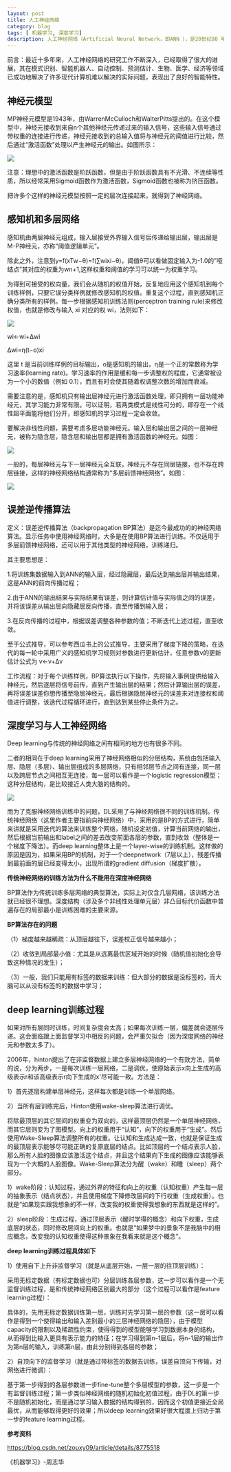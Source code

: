 ```yaml
---
layout: post
title: 人工神经网络
category: blog
tags: [ 机器学习, 深度学习]
description: 人工神经网络（Artificial Neural Network，即ANN ），是20世纪80 年代以来人工智能领域兴起的研究热点。
---
```


前言：最近十多年来，人工神经网络的研究工作不断深入，已经取得了很大的进展，其在模式识别、智能机器人、自动控制、预测估计、生物、医学、经济等领域已成功地解决了许多现代计算机难以解决的实际问题，表现出了良好的智能特性。 

## 神经元模型

MP神经元模型是1943年，由WarrenMcCulloch和WalterPitts提出的。在这个模型中，神经元接收到来自n个其他神经元传递过来的输入信号，这些输入信号通过带权重的连接进行传递，神经元接收到的总输入值将与神经元的阈值进行比较，然后通过“激活函数”处理以产生神经元的输出。如图所示：

![](https://github.com/Yangtiancoder/Yangtiancoder.github.io/blob/master/assets/images/ANN1.png?raw=true)

注意：理想中的激活函数是阶跃函数，但是由于阶跃函数具有不光滑、不连续等性质，所以经常采用Sigmoid函数作为激活函数，Sigmoid函数也被称为挤压函数。

把许多个这样的神经元模型按照一定的层次连接起来，就得到了神经网络。 

## 感知机和多层网络 

感知机由两层神经元组成，输入层接受外界输入信号后传递给输出层，输出层是M-P神经元，亦称“阈值逻辑单元”。  

除此之外，注意到y=f(xTw−θ)=f(∑wixi−θ)，阈值θ可以看做固定输入为-1.0的”哑结点”其对应的权重为wn+1,这样权重和阈值的学习可以统一为权重学习。 

为得到可接受的权向量，我们会从随机的权值开始，反复地应用这个感知机到每个训练样例，只要它误分类样例就修改感知机的权值。重复这个过程，直到感知机正确分类所有的样例。每一步根据感知机训练法则(perceptron training rule)来修改权值，也就是修改与输入 xi 对应的权 wi，法则如下：

![](https://github.com/Yangtiancoder/Yangtiancoder.github.io/blob/master/assets/images/ANN2.png?raw=true)
  
wi←wi+Δwi  

Δwi=η(t−o)xi  

这里 t 是当前训练样例的目标输出，o是感知机的输出，η是一个正的常数称为学习速率(learning rate)。学习速率的作用是缓和每一步调整权的程度，它通常被设为一个小的数值（例如 0.1），而且有时会使其随着权调整次数的增加而衰减。  

需要注意的是，感知机只有输出层神经元进行激活函数处理，即只拥有一层功能神经元，其学习能力非常有限。可以证明，若两类模式是线性可分的，即存在一个线性超平面能将他们分开，即感知机的学习过程一定会收敛。

要解决非线性问题，需要考虑多层功能神经元。输入层和输出层之间的一层神经元，被称为隐含层，隐含层和输出层都是拥有激活函数的神经元。如图：  

![](https://github.com/Yangtiancoder/Yangtiancoder.github.io/blob/master/assets/images/ANN3.png?raw=true)  

一般的，每层神经元与下一层神经元全互联，神经元不存在同层链接，也不存在跨层链接，这样的神经网络结构通常称为“多层前馈神经网络”。如图：

![](https://github.com/Yangtiancoder/Yangtiancoder.github.io/blob/master/assets/images/ANN4.png?raw=true)  

## 误差逆传播算法

定义：误差逆传播算法（backpropagation BP算法）是迄今最成功的的神经网络算法。显示任务中使用神经网络时，大多是在使用BP算法进行训练。不仅适用于多层前馈神经网络，还可以用于其他类型的神经网络，训练递归。

其主要思想是：

1.将训练集数据输入到ANN的输入层，经过隐藏层，最后达到输出层并输出结果，这是ANN的前向传播过程；

2.由于ANN的输出结果与实际结果有误差，则计算估计值与实际值之间的误差，并将该误差从输出层向隐藏层反向传播，直至传播到输入层；

3.在反向传播的过程中，根据误差调整各种参数的值；不断迭代上述过程，直至收敛。

至于公式推导，可以参考西瓜书上的公式推导，主要采用了梯度下降的策略，在迭代的每一轮中采用广义的感知机学习规则对参数进行更新估计，任意参数v的更新估计公式为  v←v+Δv   

工作流程：对于每个训练样例，BP算法执行以下操作，先将输入事例提供给输入神经元，然后逐层将信号前传，直到产生输出层的结果；然后计算输出层的误差，再将误差误差你想传播至隐层神经元，最后根据隐层神经元的误差来对连接权和阈值进行调整，该迭代过程循环进行，直到达到某些停止条件为之。

## 深度学习与人工神经网络

 Deep learning与传统的神经网络之间有相同的地方也有很多不同。

 二者的相同在于deep learning采用了神经网络相似的分层结构，系统由包括输入层、隐层（多层）、输出层组成的多层网络，只有相邻层节点之间有连接，同一层以及跨层节点之间相互无连接，每一层可以看作是一个logistic regression模型；这种分层结构，是比较接近人类大脑的结构的。  

 ![](https://github.com/Yangtiancoder/Yangtiancoder.github.io/blob/master/assets/images/ANN5.png?raw=true)  

 而为了克服神经网络训练中的问题，DL采用了与神经网络很不同的训练机制。传统神经网络（这里作者主要指前向神经网络）中，采用的是BP的方式进行，简单来讲就是采用迭代的算法来训练整个网络，随机设定初值，计算当前网络的输出，然后根据当前输出和label之间的差去改变前面各层的参数，直到收敛（整体是一个梯度下降法）。而deep learning整体上是一个layer-wise的训练机制。这样做的原因是因为，如果采用BP的机制，对于一个deepnetwork（7层以上），残差传播到最前面的层已经变得太小，出现所谓的gradient diffusion（梯度扩散）。

 **传统神经网络的训练方法为什么不能用在深度神经网络**

  BP算法作为传统训练多层网络的典型算法，实际上对仅含几层网络，该训练方法就已经很不理想。深度结构（涉及多个非线性处理单元层）非凸目标代价函数中普遍存在的局部最小是训练困难的主要来源。  

  **BP算法存在的问题**  

 （1）梯度越来越稀疏：从顶层越往下，误差校正信号越来越小；

 （2）收敛到局部最小值：尤其是从远离最优区域开始的时候（随机值初始化会导致这种情况的发生）；

 （3）一般，我们只能用有标签的数据来训练：但大部分的数据是没标签的，而大脑可以从没有标签的的数据中学习；

## deep learning训练过程

如果对所有层同时训练，时间复杂度会太高；如果每次训练一层，偏差就会逐层传递。这会面临跟上面监督学习中相反的问题，会严重欠拟合（因为深度网络的神经元和参数太多了）。

2006年，hinton提出了在非监督数据上建立多层神经网络的一个有效方法，简单的说，分为两步，一是每次训练一层网络，二是调优，使原始表示x向上生成的高级表示r和该高级表示r向下生成的x'尽可能一致。方法是：

 1）首先逐层构建单层神经元，这样每次都是训练一个单层网络。

 2）当所有层训练完后，Hinton使用wake-sleep算法进行调优。

将除最顶层的其它层间的权重变为双向的，这样最顶层仍然是一个单层神经网络，而其它层则变为了图模型。向上的权重用于“认知”，向下的权重用于“生成”。然后使用Wake-Sleep算法调整所有的权重。让认知和生成达成一致，也就是保证生成的最顶层表示能够尽可能正确的复原底层的结点。比如顶层的一个结点表示人脸，那么所有人脸的图像应该激活这个结点，并且这个结果向下生成的图像应该能够表现为一个大概的人脸图像。Wake-Sleep算法分为醒（wake）和睡（sleep）两个部分。

 1）wake阶段：认知过程，通过外界的特征和向上的权重（认知权重）产生每一层的抽象表示（结点状态），并且使用梯度下降修改层间的下行权重（生成权重）。也就是“如果现实跟我想象的不一样，改变我的权重使得我想象的东西就是这样的”。

 2）sleep阶段：生成过程，通过顶层表示（醒时学得的概念）和向下权重，生成底层的状态，同时修改层间向上的权重。也就是“如果梦中的景象不是我脑中的相应概念，改变我的认知权重使得这种景象在我看来就是这个概念”。

**deep learning训练过程具体如下**

1）使用自下上升非监督学习（就是从底层开始，一层一层的往顶层训练）：

   采用无标定数据（有标定数据也可）分层训练各层参数，这一步可以看作是一个无监督训练过程，是和传统神经网络区别最大的部分（这个过程可以看作是feature learning过程）：

   具体的，先用无标定数据训练第一层，训练时先学习第一层的参数（这一层可以看作是得到一个使得输出和输入差别最小的三层神经网络的隐层），由于模型capacity的限制以及稀疏性约束，使得得到的模型能够学习到数据本身的结构，从而得到比输入更具有表示能力的特征；在学习得到第n-1层后，将n-1层的输出作为第n层的输入，训练第n层，由此分别得到各层的参数；

2）自顶向下的监督学习（就是通过带标签的数据去训练，误差自顶向下传输，对网络进行微调）：

   基于第一步得到的各层参数进一步fine-tune整个多层模型的参数，这一步是一个有监督训练过程；第一步类似神经网络的随机初始化初值过程，由于DL的第一步不是随机初始化，而是通过学习输入数据的结构得到的，因而这个初值更接近全局最优，从而能够取得更好的效果；所以deep learning效果好很大程度上归功于第一步的feature learning过程。








**参考资料**

<https://blog.csdn.net/zouxy09/article/details/8775518>  

《机器学习》-周志华

